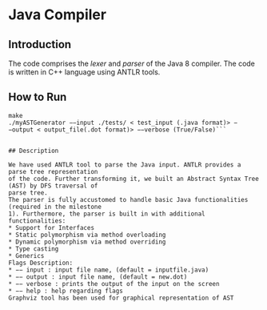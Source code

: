 # Java Compiler
## Introduction
The code comprises the _lexer_ and _parser_ of the Java 8 compiler. The code is written in C++ language using ANTLR tools.

## How to Run
  ``` cd < milestone >
  make
  ./myASTGenerator −−input ./tests/ < test_input (.java format)> −−output < output_file(.dot format)> −−verbose (True/False)```


## Description

We have used ANTLR tool to parse the Java input. ANTLR provides a parse tree representation
of the code. Further transforming it, we built an Abstract Syntax Tree (AST) by DFS traversal of
parse tree.
The parser is fully accustomed to handle basic Java functionalities (required in the milestone
1). Furthermore, the parser is built in with additional functionalities:
  * Support for Interfaces
  * Static polymorphism via method overloading
  * Dynamic polymorphism via method overriding
  * Type casting
  * Generics
Flags Description:
  * −− input : input file name, (default = inputfile.java)
  * −− output : input file name, (default = new.dot)
  * −− verbose : prints the output of the input on the screen
  * −− help : help regarding flags
Graphviz tool has been used for graphical representation of AST
